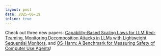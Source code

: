 ```yaml
---
layout: post
date: 2025-06-19 
inline: true
---
```



Check out three new papers: [Capability-Based Scaling Laws for LLM Red-Teaming](https://arxiv.org/abs/2505.20162), [Monitoring Decomposition Attacks in LLMs with Lightweight Sequential Monitors](https://arxiv.org/abs/2506.10949), and [OS-Harm: A Benchmark for Measuring Safety of Computer Use Agents](https://arxiv.org/abs/2506.14866)!
